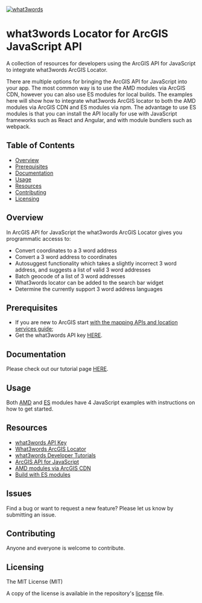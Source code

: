 [![what3words](https://what3words.com/assets/images/w3w_square_red.png)](https://developer.what3words.com)
# what3words Locator for ArcGIS JavaScript API

A collection of resources for developers using the ArcGIS API for JavaScript to integrate what3words ArcGIS Locator.

There are multiple options for bringing the ArcGIS API for JavaScript into your app. The most common way is to use the AMD modules via ArcGIS CDN, however you can also use ES modules for local builds. The examples here will show how to integrate what3words ArcGIS locator to both the AMD modules via ArcGIS CDN and ES modules via npm. The advantage to use ES modules is that you can install the API locally for use with JavaScript frameworks such as React and Angular, and with module bundlers such as webpack.

## Table of Contents

* [Overview](#overview)
* [Prerequisites](#prerequisites)
* [Documentation](#documentation)
* [Usage](#usage)
* [Resources](#resources)
* [Contributing](#contributing)
* [Licensing](#licensing)


## Overview
In ArcGIS API for JavaScript the what3words ArcGIS Locator gives you programmatic accesss to:

* Convert coordinates to a 3 word address
* Convert a 3 word address to coordinates
* Autosuggest functionality which takes a slightly incorrect 3 word address, and suggests a list of valid 3 word addresses
* Batch geocode of a list of 3 word addresses 
* What3words locator can be added to the search bar widget
* Determine the currently support 3 word address languages

## Prerequisites

* If you are new to ArcGIS start [with the mapping APIs and location services guide](https://developers.arcgis.com/documentation/mapping-apis-and-services/);
* Get the what3words API key [HERE](https://developer.what3words.com/public-api).

## Documentation
Please check out our tutorial page [HERE](https://developer.what3words.com/tutorial/list).

## Usage
Both [AMD](./amd_w3w_arcgis_js) and [ES](./es_w3w_arcgis_js) modules have 4 JavaScript examples with instructions on how to get started.

## Resources
* [what3words API Key](https://developer.what3words.com/public-api)
* [What3words ArcGIS Locator](https://developer.what3words.com/tools/gis-extensions/arcgis) 
* [what3words Developer Tutorials](https://developer.what3words.com/tutorial/list)
* [ArcGIS API for JavaScript](https://developers.arcgis.com/documentation/mapping-apis-and-services/)
* [AMD modules via ArcGIS CDN](https://developers.arcgis.com/javascript/latest/install-and-set-up/)
* [Build with ES modules](https://developers.arcgis.com/javascript/latest/es-modules/)

## Issues
Find a bug or want to request a new feature? Please let us know by submitting an issue.

## Contributing
Anyone and everyone is welcome to contribute.

## Licensing
The MIT License (MIT)

A copy of the license is available in the repository's [license](LICENSE) file.